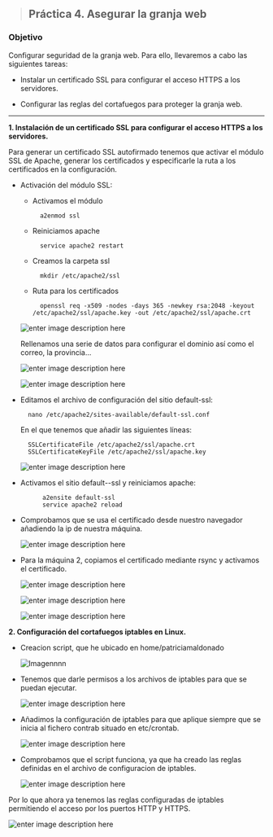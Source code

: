 > ## Práctica 4. Asegurar la granja web
###  **Objetivo**
Configurar seguridad de la granja web. Para ello, llevaremos a cabo las siguientes tareas:
		
- Instalar un certificado SSL para configurar el acceso HTTPS a los servidores.

-  Configurar las reglas del cortafuegos para proteger la granja web.

------------------------------------------------------------------------------------


**1. Instalación de un certificado SSL para configurar el acceso HTTPS a los servidores.**

Para generar un certificado SSL autofirmado tenemos que activar el módulo SSL de Apache, generar los certificados y especificarle la ruta a los certificados en la configuración.

- Activación del módulo SSL:

	- Activamos el módulo

			a2enmod ssl
		
	- Reiniciamos apache
	
			service apache2 restart
	- Creamos la carpeta ssl 
	
			mkdir /etc/apache2/ssl
	- Ruta para los certificados
	
			openssl req -x509 -nodes -days 365 -newkey rsa:2048 -keyout /etc/apache2/ssl/apache.key -out /etc/apache2/ssl/apache.crt

	![enter image description here](http://oi67.tinypic.com/qx8cd2.jpg)

	Rellenamos una serie de datos para configurar el dominio así como el correo, la provincia...

	 ![enter image description here](http://i.imgur.com/h6pauBO.png)
  		
  	![enter image description here](http://i.imgur.com/nWJOZMy.png)


- Editamos el archivo de configuración del sitio default-ssl:

		nano /etc/apache2/sites-available/default-ssl.conf

	En el que tenemos que añadir las siguientes líneas: 

		SSLCertificateFile /etc/apache2/ssl/apache.crt
		SSLCertificateKeyFile /etc/apache2/ssl/apache.key

	![enter image description here](http://i.imgur.com/mR5zJrO.png)

- Activamos el sitio default--ssl y reiniciamos apache:
		
			a2ensite default-ssl
			service apache2 reload

- Comprobamos que se usa el certificado desde nuestro navegador añadiendo la ip de nuestra máquina.

	![enter image description here](http://i.imgur.com/7Xe3kZF.png)

- Para la máquina 2, copiamos el certificado mediante rsync y activamos el certificado.

	![enter image description here](http://i.imgur.com/CAclpYH.png)

	![enter image description here](http://i.imgur.com/hUH8V6Y.png)

	![enter image description here](http://i.imgur.com/FZnttTK.png)

**2. Configuración del cortafuegos iptables en Linux.**

- Creacion script, que he ubicado en home/patriciamaldonado

	![Imagennnn](http://i.imgur.com/2GoiEgE.png)

- Tenemos que darle permisos a los archivos de iptables para que se puedan ejecutar.

	 ![enter image description here](http://i.imgur.com/AVylout.png)
	 
- Añadimos la configuración de iptables para que aplique siempre que se inicia al fichero contrab situado en etc/crontab.

	![enter image description here](http://i.imgur.com/EBnWjFK.png)
- Comprobamos que el script funciona, ya que ha creado las reglas definidas en el archivo de configuracion de iptables.

	![enter image description here](http://i.imgur.com/YRqMpdR.png)

Por lo que ahora ya tenemos las reglas configuradas de iptables  permitiendo el acceso por los puertos  HTTP y HTTPS. 

![enter image description here](http://i.imgur.com/MtwAZfO.png)



